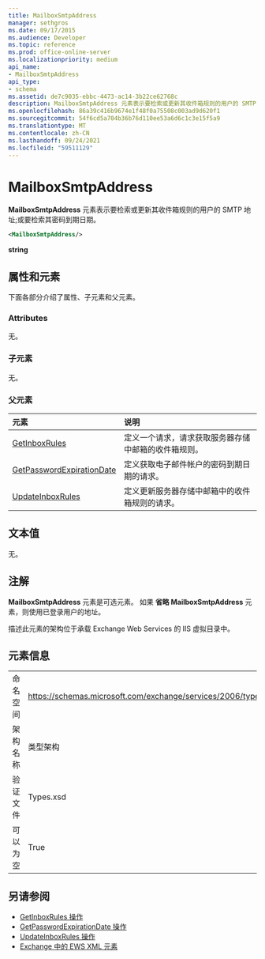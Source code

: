 ```yaml
---
title: MailboxSmtpAddress
manager: sethgros
ms.date: 09/17/2015
ms.audience: Developer
ms.topic: reference
ms.prod: office-online-server
ms.localizationpriority: medium
api_name:
- MailboxSmtpAddress
api_type:
- schema
ms.assetid: de7c9035-ebbc-4473-ac14-3b22ce62768c
description: MailboxSmtpAddress 元素表示要检索或更新其收件箱规则的用户的 SMTP 地址;或要检索其密码到期日期。
ms.openlocfilehash: 86a39c416b9674e1f48f0a75508c003ad9d620f1
ms.sourcegitcommit: 54f6cd5a704b36b76d110ee53a6d6c1c3e15f5a9
ms.translationtype: MT
ms.contentlocale: zh-CN
ms.lasthandoff: 09/24/2021
ms.locfileid: "59511129"
---
```

# <a name="mailboxsmtpaddress"></a>MailboxSmtpAddress

**MailboxSmtpAddress** 元素表示要检索或更新其收件箱规则的用户的 SMTP 地址;或要检索其密码到期日期。 
  
```XML
<MailboxSmtpAddress/>
```

**string**

## <a name="attributes-and-elements"></a>属性和元素

下面各部分介绍了属性、子元素和父元素。
  
### <a name="attributes"></a>Attributes

无。
  
### <a name="child-elements"></a>子元素

无。
  
### <a name="parent-elements"></a>父元素

|**元素**|**说明**|
|:-----|:-----|
|[GetInboxRules](getinboxrules.md) <br/> |定义一个请求，请求获取服务器存储中邮箱的收件箱规则。  <br/> |
|[GetPasswordExpirationDate](getpasswordexpirationdate.md) <br/> |定义获取电子邮件帐户的密码到期日期的请求。  <br/> |
|[UpdateInboxRules](updateinboxrules.md) <br/> |定义更新服务器存储中邮箱中的收件箱规则的请求。  <br/> |
   
## <a name="text-value"></a>文本值

无。
  
## <a name="remarks"></a>注解

**MailboxSmtpAddress** 元素是可选元素。 如果 **省略 MailboxSmtpAddress** 元素，则使用已登录用户的地址。 
  
描述此元素的架构位于承载 Exchange Web Services 的 IIS 虚拟目录中。
  
## <a name="element-information"></a>元素信息

|||
|:-----|:-----|
|命名空间  <br/> |https://schemas.microsoft.com/exchange/services/2006/types  <br/> |
|架构名称  <br/> |类型架构  <br/> |
|验证文件  <br/> |Types.xsd  <br/> |
|可以为空  <br/> |True  <br/> |
   
## <a name="see-also"></a>另请参阅

- [GetInboxRules 操作](getinboxrules-operation.md)
- [GetPasswordExpirationDate 操作](getpasswordexpirationdate-operation.md)
- [UpdateInboxRules 操作](updateinboxrules-operation.md)
- [Exchange 中的 EWS XML 元素](ews-xml-elements-in-exchange.md)

